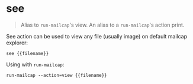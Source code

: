 see
===

> Alias to `run-mailcap`'s view.
> An alias to a `run-mailcap`'s action print.

See action can be used to view any file (usually image) on default mailcap explorer:

    see {{filename}}

Using with `run-mailcap`:

    run-mailcap --action=view {{filename}}
